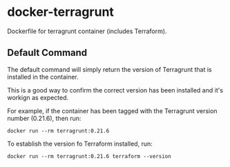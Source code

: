 # docker-terragrunt
Dockerfile for terragrunt container (includes Terraform).


## Default Command
The default command will simply return the version of Terragrunt that is installed in the container. 

This is a good way to confirm the correct version has been installed and it's workign as expected.

For example, if the container has been tagged with the Terragrunt version number (0.21.6), then run:

```
docker run --rm terragrunt:0.21.6 
```

To establish the version fo Terraform installed, run:

```
docker run --rm terragrunt:0.21.6 terraform --version
```
